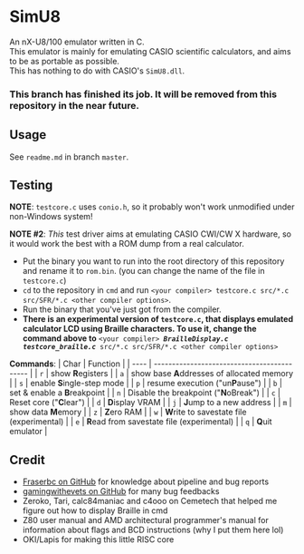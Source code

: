 # SimU8

An nX-U8/100 emulator written in C.  
This emulator is mainly for emulating CASIO scientific calculators, and aims to be as portable as possible.  
This has nothing to do with CASIO's `SimU8.dll`.

### This branch has finished its job. It will be removed from this repository in the near future.

## Usage
See `readme.md` in branch `master`.

## Testing
**NOTE**: `testcore.c` uses `conio.h`, so it probably won't work unmodified under non-Windows system!

**NOTE #2**: _This_ test driver aims at emulating CASIO CWI/CW X hardware, so it would work the best with a ROM dump from a real calculator.

- Put the binary you want to run into the root directory of this repository and rename it to `rom.bin`. (you can change the name of the file in `testcore.c`)
- `cd` to the repository in `cmd` and run `<your compiler> testcore.c src/*.c src/SFR/*.c <other compiler options>`.
- Run the binary that you've just got from the compiler.
- **There is an experimental version of `testcore.c`, that displays emulated calculator LCD using Braille characters. To use it, change the command above to** `<your compiler> `_**`BrailleDisplay.c testcore_braille.c`**_` src/*.c src/SFR/*.c <other compiler options>`


**Commands**:
| Char | Function                                    |
| ---- | ------------------------------------------- |
| `r`  | show **R**egisters                          |
| `a`  | show base **A**ddresses of allocated memory |
| `s`  | enable **S**ingle-step mode                 |
| `p`  | resume execution ("un**P**ause")            |
| `b`  | set & enable a **B**reakpoint               |
| `n`  | Disable the breakpoint ("**N**oBreak")      |
| `c`  | Reset core ("**C**lear")                    |
| `d`  | **D**isplay VRAM                            |
| `j`  | **J**ump to a new address                   |
| `m`  | show data **M**emory                        |
| `z`  | **Z**ero RAM                                |
| `w`  | **W**rite to savestate file (experimental)  |
| `e`  | **R**ead from savestate file (experimental) |
| `q`  | **Q**uit emulator                           |

## Credit
- [Fraserbc on GitHub](https://github.com/Fraserbc) for knowledge about pipeline and bug reports
- [gamingwithevets on GitHub](https://github.com/gamingwithevets) for many bug feedbacks
- Zeroko, Tari, calc84maniac and c4ooo on Cemetech that helped me figure out how to display Braille in cmd
- Z80 user manual and AMD architectural programmer's manual for information about flags and BCD instructions (why I put them here lol)
- OKI/Lapis for making this little RISC core
